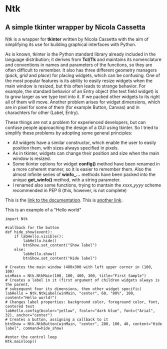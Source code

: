 Ntk
===

A simple tkinter wrapper by Nicola Cassetta
-------------------------------------------

Ntk is a wrapper for **tkinter** written by Nicola Cassetta with the aim of simplifying its use for building graphical interfaces with Python.

As is known, tkinter is the Python standard library already included in the language distribution; it derives from **Tcl/Tk** and maintains its nomenclature and conventions in names and parameters of the functions, so they are often difficult to remember. It also has three different geometry managers (_pack_, _grid_ and _place_) for placing widgets, which can be confusing. One of the most popular features is its ability to easily resize widgets when the main window is resized, but this often leads to strange behavior. For example, the standard behavior of an Entry object (the text field widget) is to grow larger as we type text into it. If we packed other widgets to its right all of them will move. Another problem arises for widget dimensions, which are in pixel for some of them (for example Button, Canvas) and in charachters for other (Label, Entry).

These things are not a problem for experienced developers, but can confuse people approaching the design of a GUI using tkinter. So I tried to simplify these problems by adopting some general principles: 

 - All widgets have a similar constructor, which enable the user to easily position them, with sizes always specified in pixels.
 - As in tkinter, widgets can change their position and size when the main window is resized.
 - Some tkinter options for widget **config()** method have been renamed in a more coherent manner, so it is easier to remember them. Also the almost infinite series of **winfo_...** methods have been packed into the unique **get_winfo()** method, with a string parameter.
 - I renamed also some functions, trying to mantain the <em>xxxx_yyyy</em> scheme recommended in PEP 8 (this, however, is not complete)

This is the <a href="https://ncassetta.github.io/Ntk/docs/html">link to the documentation</a>.
This is <a href="/docs/html">another link</a>.

This is an example of a "Hello world"

    import Ntk

    #callback for the button
    def hide_show(event):
        if labHello.visible():
            labHello.hide()
            btnShow.set_content("Show label")
        else:
            labHello.show()
            btnShow.set_content("Hide label")

    # Creates the main window (400x300 with left upper corner in (100, 100)
    winMain = Ntk.NtkMain(100, 100, 400, 300, title="First Sample")
    # Creates a label in it (first argument of children widgets always is the parent,
    # subsequent four its dimensions, then other widget specific)
    labHello = Ntk.NtkLabel(winMain, "center", 60, "80%", 100, content="Hello world!")
    # Changes label properties: background color, foreground color, font, centered text
    labHello.config(bcolor="yellow", fcolor="dark blue", font=("Arial", 32), anchor="center")
    # Creates a button, assigning a callback to it
    btnShow = Ntk.NtkButton(winMain, "center", 200, 100, 40, content="Hide label", command=hide_show) 

    #enter the control loop
    Ntk.mainloop()
